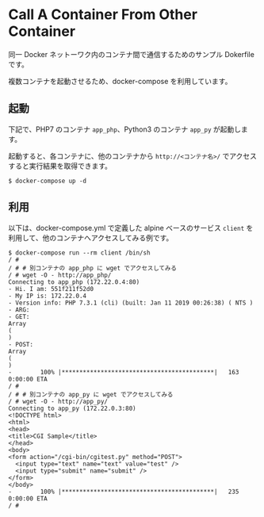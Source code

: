 # Call A Container From Other Container

同一 Docker ネットーワク内のコンテナ間で通信するためのサンプル Dokerfile です。

複数コンテナを起動させるため、docker-compose を利用しています。


## 起動

下記で、PHP7 のコンテナ `app_php`、Python3 のコンテナ `app_py` が起動します。

起動すると、各コンテナに、他のコンテナから `http://<コンテナ名>/` でアクセスすると実行結果を取得できます。

```
$ docker-compose up -d
```

## 利用

以下は、docker-compose.yml で定義した alpine ベースのサービス `client` を利用して、他のコンテナへアクセスしてみる例です。

```
$ docker-compose run --rm client /bin/sh
/ #
/ # # 別コンテナの app_php に wget でアクセスしてみる
/ # wget -O - http://app_php/
Connecting to app_php (172.22.0.4:80)
- Hi. I am: 551f211f52d0
- My IP is: 172.22.0.4
- Version info: PHP 7.3.1 (cli) (built: Jan 11 2019 00:26:38) ( NTS )
- ARG: 
- GET: 
Array
(
)
- POST: 
Array
(
)
-        100% |*******************************************|   163   0:00:00 ETA
/ #
/ # # 別コンテナの app_py に wget でアクセスしてみる
/ # wget -O - http://app_py/
Connecting to app_py (172.22.0.3:80)
<!DOCTYPE html>
<html>
<head>
<title>CGI Sample</title>
</head>
<body>
<form action="/cgi-bin/cgitest.py" method="POST">
  <input type="text" name="text" value="test" />  
  <input type="submit" name="submit" />
</form>
</body>
-        100% |*******************************************|   235   0:00:00 ETA
/ # 
```


